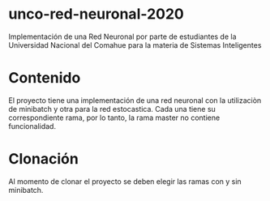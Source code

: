 # unco-red-neuronal-2020
Implementación de una Red Neuronal por parte de estudiantes de la Universidad Nacional del Comahue para la materia de Sistemas Inteligentes

# Contenido
El proyecto tiene una implementación de una red neuronal con la utilizaciòn de minibatch y otra para la red estocastica. Cada una tiene 
su correspondiente rama, por lo tanto, la rama master no contiene funcionalidad.
# Clonación
Al momento de clonar el proyecto se deben elegir las ramas con y sin minibatch.
